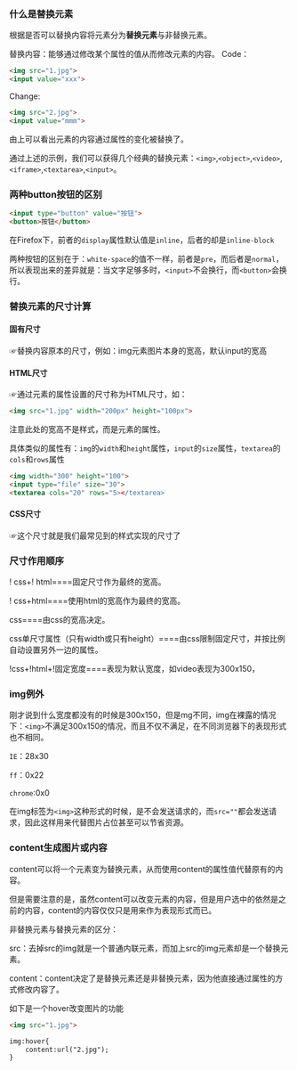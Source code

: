 ### 什么是替换元素

根据是否可以替换内容将元素分为**替换元素**与非替换元素。

替换内容：能够通过修改某个属性的值从而修改元素的内容。
Code：

```html
<img src="1.jpg">
<input value="xxx">
```

Change:

```html
<img src="2.jpg">
<input value="mmm">
```

由上可以看出元素的内容通过属性的变化被替换了。

通过上述的示例，我们可以获得几个经典的替换元素：`<img>`,`<object>`,`<video>`,`<iframe>`,`<textarea>`,`<input>`。



### 两种button按钮的区别

```html
<input type="button" value="按钮">
<button>按钮</button>
```

在Firefox下，前者的`display`属性默认值是`inline`，后者的却是`inline-block`

两种按钮的区别在于：`white-space`的值不一样，前者是`pre`，而后者是`normal`，所以表现出来的差异就是：当文字足够多时，`<input>`不会换行，而`<button>`会换行。



### 替换元素的尺寸计算

#### 固有尺寸

☞替换内容原本的尺寸，例如：img元素图片本身的宽高，默认input的宽高

#### HTML尺寸

☞通过元素的属性设置的尺寸称为HTML尺寸，如：

```html
<img src="1.jpg" width="200px" height="100px">
```

注意此处的宽高不是样式，而是元素的属性。

具体类似的属性有：`img`的`width`和`height`属性，`input`的`size`属性，`textarea`的`cols`和`rows`属性

```html
<img width="300" height="100">
<input type="file" size="30">
<textarea cols="20" rows="5></textarea>
```

#### CSS尺寸

☞这个尺寸就是我们最常见到的样式实现的尺寸了



### 尺寸作用顺序

! css+! html====固定尺寸作为最终的宽高。

! css+html====使用html的宽高作为最终的宽高。

css====由css的宽高决定。

css单尺寸属性（只有width或只有height）====由css限制固定尺寸，并按比例自动设置另外一边的属性。

!css+!html+!固定宽度====表现为默认宽度，如video表现为300x150，



### img例外

刚才说到什么宽度都没有的时候是300x150，但是mg不同，img在裸露的情况下：`<img>`不满足300x150的情况，而且不仅不满足，在不同浏览器下的表现形式也不相同。

`IE`：28x30

`ff`：0x22

`chrome`:0x0

在img标签为`<img>`这种形式的时候，是不会发送请求的，而`src=""`都会发送请求，因此这样用来代替图片占位甚至可以节省资源。



### content生成图片或内容

content可以将一个元素变为替换元素，从而使用content的属性值代替原有的内容。

但是需要注意的是，虽然content可以改变元素的内容，但是用户选中的依然是之前的内容，content的内容仅仅只是用来作为表现形式而已。



非替换元素与替换元素的区分：

src：去掉src的img就是一个普通内联元素，而加上src的img元素却是一个替换元素。

content：content决定了是替换元素还是非替换元素，因为他直接通过属性的方式修改内容了。

如下是一个hover改变图片的功能

```html
<img src="1.jpg">

img:hover{
    content:url("2.jpg");
}
```



